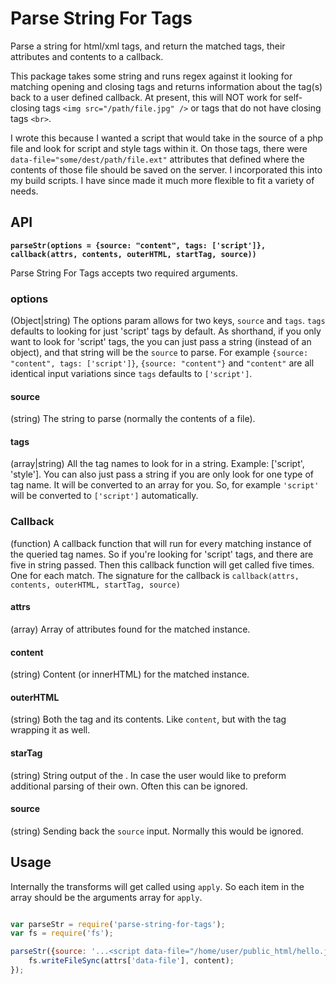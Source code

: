 # Parse String For Tags
Parse a string for html/xml tags, and return the matched tags, their attributes and contents to a callback.

This package takes some string and runs regex against it looking for matching opening and closing tags and returns information about the tag(s) back to a user defined callback. At present, this will NOT work for self-closing tags `<img src="/path/file.jpg" />` or tags that do not have closing tags `<br>`.

I wrote this because I wanted a script that would take in the source of a php file and look for script and style tags within it. On those tags, there were ` data-file="some/dest/path/file.ext"` attributes that defined where the contents of those file should be saved on the server. I incorporated this into my build scripts. I have since made it much more flexible to fit a variety of needs.

## API

<b><code>parseStr(options = {source: "content", tags: ['script']}, callback(attrs, contents, outerHTML, startTag, source))</code></b>

Parse String For Tags accepts two required arguments.

### options

(Object|string) The options param allows for two keys, `source` and `tags`. `tags` defaults to looking for just 'script' tags by default. As shorthand, if you only want to look for 'script' tags, the you can just pass a string (instead of an object), and that string will be the `source` to parse. For example `{source: "content", tags: ['script']}`, `{source: "content"}` and `"content"` are all identical input variations since `tags` defaults to `['script']`.

#### source

(string) The string to parse (normally the contents of a file).

#### tags

(array|string) All the tag names to look for in a string. Example: ['script', 'style']. You can also just pass a string if you are only look for one type of tag name. It will be converted to an array for you. So, for example `'script'` will be converted to `['script']` automatically.

### Callback

(function) A callback function that will run for every matching instance of the queried tag names. So if you're looking for 'script' tags, and there are five in string passed. Then this callback function will get called five times. One for each match. The signature for the callback is `callback(attrs, contents, outerHTML, startTag, source)`

#### attrs

(array) Array of attributes found for the matched instance.

#### content

(string) Content (or innerHTML) for the matched instance.

#### outerHTML

(string) Both the tag and its contents. Like `content`, but with the tag wrapping it as well.

#### starTag

(string) String output of the <tagName and attributes>. In case the user would like to preform additional parsing of their own. Often this can be ignored.

#### source

(string) Sending back the `source` input. Normally this would be ignored.



## Usage

Internally the transforms will get called using `apply`. So each item in the array should be the arguments array for `apply`.

``` js

var parseStr = require('parse-string-for-tags');
var fs = require('fs');

parseStr({source: '...<script data-file="/home/user/public_html/hello.js"> console.log("Hello World"); </script>...', tags: ['script']}, (attrs, content) => {
	fs.writeFileSync(attrs['data-file'], content);
});

```
